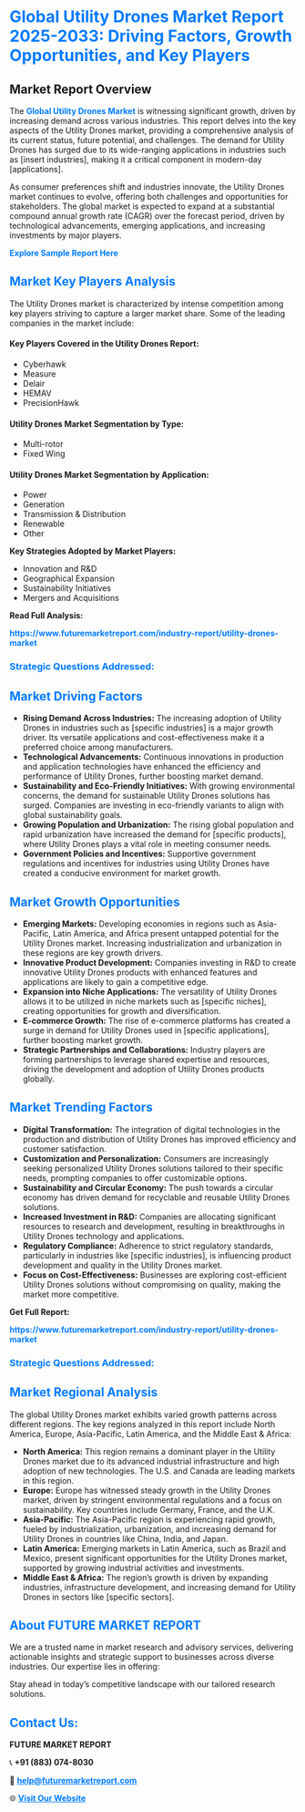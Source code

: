 <h1 style="color: #007BFF;">Global Utility Drones Market Report 2025-2033: Driving Factors, Growth Opportunities, and Key Players</h1>

<section id="overview">
<h2>Market Report Overview</h2>
<p>The <a href="https://www.futuremarketreport.com/industry-report/utility-drones-market" style="color: #007BFF; text-decoration: none;"><strong>Global Utility Drones Market</strong></a> is witnessing significant growth, driven by increasing demand across various industries. This report delves into the key aspects of the Utility Drones market, providing a comprehensive analysis of its current status, future potential, and challenges. The demand for Utility Drones has surged due to its wide-ranging applications in industries such as [insert industries], making it a critical component in modern-day [applications].</p>
<p>As consumer preferences shift and industries innovate, the Utility Drones market continues to evolve, offering both challenges and opportunities for stakeholders. The global market is expected to expand at a substantial compound annual growth rate (CAGR) over the forecast period, driven by technological advancements, emerging applications, and increasing investments by major players.</p>
</section>

<section id="overview">
<p><a href="https://www.futuremarketreport.com/request-sample/reportId=62191" style="color: #007BFF; text-decoration: none;"><strong>Explore Sample Report Here</strong></a></p>
</section>

<section id="key-players">
<h2 style="color: #007BFF;">Market Key Players Analysis</h2>
<p>The Utility Drones market is characterized by intense competition among key players striving to capture a larger market share. Some of the leading companies in the market include:</p>
<h4>Key Players Covered in the Utility Drones Report:</h4>
<ul><li>Cyberhawk</li><li>Measure</li><li>Delair</li><li>HEMAV</li><li>PrecisionHawk</li></ul>
<h4>Utility Drones Market Segmentation by Type:</h4>
<ul><li>Multi-rotor</li><li>Fixed Wing</li></ul>

<h4>Utility Drones Market Segmentation by Application:</h4>
<ul><li>Power</li><li>Generation</li><li>Transmission &amp; Distribution</li><li>Renewable</li><li>Other</li></ul>
<p><strong>Key Strategies Adopted by Market Players:</strong></p>
<ul>
<li>Innovation and R&D</li>
<li>Geographical Expansion</li>
<li>Sustainability Initiatives</li>
<li>Mergers and Acquisitions</li>
</ul>
</section>

<section>
<p><strong>Read Full Analysis: </strong></p><a href="https://www.futuremarketreport.com/industry-report/utility-drones-market" style="color: #007BFF; text-decoration: none;"><strong>https://www.futuremarketreport.com/industry-report/utility-drones-market</strong></a>
<h3 style="color: #007BFF;">Strategic Questions Addressed:</h3>
</section>

<section id="driving-factors">
<h2 style="color: #007BFF;">Market Driving Factors</h2>
<ul>
<li><strong>Rising Demand Across Industries:</strong> The increasing adoption of Utility Drones in industries such as [specific industries] is a major growth driver. Its versatile applications and cost-effectiveness make it a preferred choice among manufacturers.</li>
<li><strong>Technological Advancements:</strong> Continuous innovations in production and application technologies have enhanced the efficiency and performance of Utility Drones, further boosting market demand.</li>
<li><strong>Sustainability and Eco-Friendly Initiatives:</strong> With growing environmental concerns, the demand for sustainable Utility Drones solutions has surged. Companies are investing in eco-friendly variants to align with global sustainability goals.</li>
<li><strong>Growing Population and Urbanization:</strong> The rising global population and rapid urbanization have increased the demand for [specific products], where Utility Drones plays a vital role in meeting consumer needs.</li>
<li><strong>Government Policies and Incentives:</strong> Supportive government regulations and incentives for industries using Utility Drones have created a conducive environment for market growth.</li>
</ul>
</section>

<section id="growth-opportunities">
<h2 style="color: #007BFF;">Market Growth Opportunities</h2>
<ul>
<li><strong>Emerging Markets:</strong> Developing economies in regions such as Asia-Pacific, Latin America, and Africa present untapped potential for the Utility Drones market. Increasing industrialization and urbanization in these regions are key growth drivers.</li>
<li><strong>Innovative Product Development:</strong> Companies investing in R&D to create innovative Utility Drones products with enhanced features and applications are likely to gain a competitive edge.</li>
<li><strong>Expansion into Niche Applications:</strong> The versatility of Utility Drones allows it to be utilized in niche markets such as [specific niches], creating opportunities for growth and diversification.</li>
<li><strong>E-commerce Growth:</strong> The rise of e-commerce platforms has created a surge in demand for Utility Drones used in [specific applications], further boosting market growth.</li>
<li><strong>Strategic Partnerships and Collaborations:</strong> Industry players are forming partnerships to leverage shared expertise and resources, driving the development and adoption of Utility Drones products globally.</li>
</ul>
</section>

<section id="trending-factors">
<h2 style="color: #007BFF;">Market Trending Factors</h2>
<ul>
<li><strong>Digital Transformation:</strong> The integration of digital technologies in the production and distribution of Utility Drones has improved efficiency and customer satisfaction.</li>
<li><strong>Customization and Personalization:</strong> Consumers are increasingly seeking personalized Utility Drones solutions tailored to their specific needs, prompting companies to offer customizable options.</li>
<li><strong>Sustainability and Circular Economy:</strong> The push towards a circular economy has driven demand for recyclable and reusable Utility Drones solutions.</li>
<li><strong>Increased Investment in R&D:</strong> Companies are allocating significant resources to research and development, resulting in breakthroughs in Utility Drones technology and applications.</li>
<li><strong>Regulatory Compliance:</strong> Adherence to strict regulatory standards, particularly in industries like [specific industries], is influencing product development and quality in the Utility Drones market.</li>
<li><strong>Focus on Cost-Effectiveness:</strong> Businesses are exploring cost-efficient Utility Drones solutions without compromising on quality, making the market more competitive.</li>
</ul>
</section>

<section>
<p><strong>Get Full Report: </strong></p><a href="https://www.futuremarketreport.com/industry-report/utility-drones-market" style="color: #007BFF; text-decoration: none;"><strong>https://www.futuremarketreport.com/industry-report/utility-drones-market</strong></a>
<h3 style="color: #007BFF;">Strategic Questions Addressed:</h3>
</section>


<section id="regional-analysis">
<h2 style="color: #007BFF;">Market Regional Analysis</h2>
<p>The global Utility Drones market exhibits varied growth patterns across different regions. The key regions analyzed in this report include North America, Europe, Asia-Pacific, Latin America, and the Middle East & Africa:</p>
<ul>
<li><strong>North America:</strong> This region remains a dominant player in the Utility Drones market due to its advanced industrial infrastructure and high adoption of new technologies. The U.S. and Canada are leading markets in this region.</li>
<li><strong>Europe:</strong> Europe has witnessed steady growth in the Utility Drones market, driven by stringent environmental regulations and a focus on sustainability. Key countries include Germany, France, and the U.K.</li>
<li><strong>Asia-Pacific:</strong> The Asia-Pacific region is experiencing rapid growth, fueled by industrialization, urbanization, and increasing demand for Utility Drones in countries like China, India, and Japan.</li>
<li><strong>Latin America:</strong> Emerging markets in Latin America, such as Brazil and Mexico, present significant opportunities for the Utility Drones market, supported by growing industrial activities and investments.</li>
<li><strong>Middle East & Africa:</strong> The region’s growth is driven by expanding industries, infrastructure development, and increasing demand for Utility Drones in sectors like [specific sectors].</li>
</ul>
</section>

<footer>
<h2 style="color: #007BFF;">About FUTURE MARKET REPORT</h2>
<p>We are a trusted name in market research and advisory services, delivering actionable insights and strategic support to businesses across diverse industries. Our expertise lies in offering:</p>

<p>Stay ahead in today’s competitive landscape with our tailored research solutions.</p>

<h2 style="color: #007BFF;">Contact Us:</h2>
<p><strong>FUTURE MARKET REPORT</strong></p>
<p>📞 <strong>+91 (883) 074-8030</strong></p>
<p>📧 <strong><a href="mailto:help@futuremarketreport.com" style="color: #007BFF;">help@futuremarketreport.com</a></strong></p>
<p>🌐 <strong><a href="https://www.futuremarketreport.com/" style="color: #007BFF;">Visit Our Website</a></strong></p>
</footer>